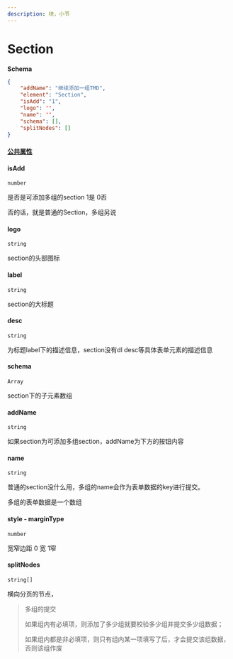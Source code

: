 ```yaml
---
description: 块，小节
---
```


# Section

**Schema**

```json
{
    "addName": "继续添加一组TMD",
    "element": "Section",
    "isAdd": "1",
    "logo": '',
    "name": '',
    "schema": [],
    "splitNodes": []
}
```

#### [公共属性](broken-reference)

#### isAdd

`number`

是否是可添加多组的section 1是 0否

否的话，就是普通的Section，多组另说

#### logo

`string`

section的头部图标

#### label

`string`

section的大标题

#### desc

`string`

为标题label下的描述信息，section没有dl desc等具体表单元素的描述信息

#### schema

`Array`

section下的子元素数组

#### addName

`string`

如果section为可添加多组section，addName为下方的按钮内容

#### name

`string`

普通的section没什么用，多组的name会作为表单数据的key进行提交。

多组的表单数据是一个数组

#### style - marginType

`number`

宽窄边距 0 宽 1窄

#### splitNodes

`string[]`

横向分页的节点，

> 多组的提交
>
> 如果组内有必填项，则添加了多少组就要校验多少组并提交多少组数据；
>
> 如果组内都是非必填项，则只有组内某一项填写了后，才会提交该组数据，否则该组作废
